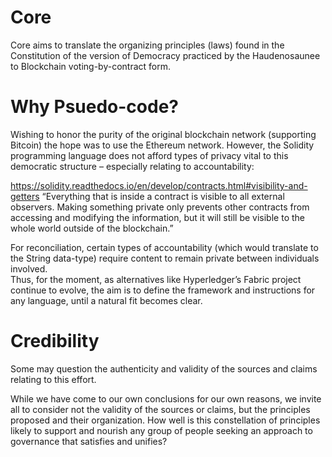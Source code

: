Core
====

Core aims to translate the organizing principles (laws) found in the Constitution of the version of Democracy practiced by the Haudenosaunee to Blockchain voting-by-contract form.

# Why Psuedo-code?

Wishing to honor the purity of the original blockchain network (supporting Bitcoin) the hope was to use the Ethereum network.  However, the Solidity programming language does not afford types of privacy vital to this democratic structure – especially relating to accountability:

https://solidity.readthedocs.io/en/develop/contracts.html#visibility-and-getters
“Everything that is inside a contract is visible to all external observers. Making something private only prevents other contracts from accessing and modifying the information, but it will still be visible to the whole world outside of the blockchain.”

For reconciliation, certain types of accountability (which would translate to the String data-type) require content to remain private between individuals involved.  
Thus, for the moment, as alternatives like Hyperledger’s Fabric project continue to evolve, the aim is to define the framework and instructions for any language, until a natural fit becomes clear.

# Credibility

Some may question the authenticity and validity of the sources and claims relating to this effort.  

While we have come to our own conclusions for our own reasons, we invite all to consider not the validity of the sources or claims, but the principles proposed and their organization.  How well is this constellation of principles likely to support and nourish any group of people seeking an approach to governance that satisfies and unifies? 

